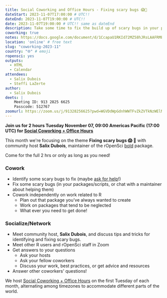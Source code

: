 ```yaml
---
title: Social Coworking and Office Hours - Fixing scary bugs 😱🐛
dateStart: 2023-11-07T17:00:00 # UTC!!
dateEnd: 2023-11-07T19:00:00 # UTC!!
date: 2023-11-07T19:00:00 # UTC!! same as dateEnd
description: Take some time to fix the build up of scary bugs in your packages or help others with theirs
coworking: true
notes: https://docs.google.com/document/d/1CcapaU1RKId72MZ58hJRsLAAFRMEq3UAgZvhuPPHtxo/edit?usp=sharing
location: 'online' # free text
slug: "coworking-2023-11"
country: "🌐" # emoji
ropensci: yes
outputs:
  - HTML
  - Calendar
attendees:
  - Salix Dubois
  - Steffi LaZerte
author:
  - Salix Dubois
deets: |
    Meeting ID: 913 2825 6625
    Passcode: 512767
zoomurl: https://zoom.us/j/91328256625?pwd=WGVDdWpGdnhWWTFvZkZVTkNzWElNQT09
---
```


<!--
```{r}
d <- lubridate::ymd_hms('2023-11-07 09:00:00', tz = 'America/Vancouver')
lubridate::with_tz(d, 'UTC')
lubridate::with_tz(d, 'America/Winnipeg')
```
-->

**Join us for 2 hours Tuesday November 07, 09:00 Americas Pacific (17:00 UTC) for 
[Social Coworking + Office Hours](/blog/2023/06/21/coworking/)**

This month we're focusing on the theme **Fixing scary bugs 😱 🐛** 
with community host **Salix Dubois**, maintainer of the rOpenSci [bold](https://docs.ropensci.org/bold) package.

Come for the full 2 hrs or only as long as you need!

### Cowork

- Identify some scary bugs to fix (maybe [ask for help](/blog/2023/09/19/help-wanted/)!)
- Fix some scary bugs (in your packages/scripts, or chat with a maintainer about helping them)
- Cowork independently on work related to R
    - Plan out that package you’ve always wanted to create
    - Work on packages that tend to be neglected
    - What ever you need to get done!

### Socialize/Network

- Meet community host, **Salix Dubois**, and discuss tips and tricks for identifying and fixing scary bugs.
- Meet other R users and rOpenSci staff in Zoom
- Get answers to your questions
    - Ask your hosts
    - Ask your fellow coworkers
    - Discuss your work, best practices, or get advice and resources
- Answer other coworkers' questions!

We host 
[Social Coworking + Office Hours](/blog/2023/06/21/coworking/) 
on the first Tuesday of each month, alternating among timezones to 
accommodate different parts of the world.
